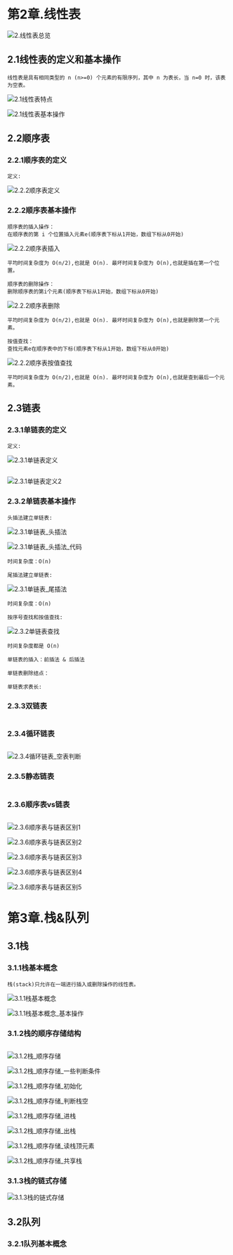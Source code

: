 # 第2章.线性表

![2.线性表总览](数据结构与算法2.0_pic/2.线性表总览.jpg)

## 2.1线性表的定义和基本操作

```
线性表是具有相同类型的 n (n>=0) 个元素的有限序列，其中 n 为表长，当 n=0 时，该表为空表。
```

![2.1线性表特点](数据结构与算法2.0_pic/2.1线性表特点.jpg)

![2.1线性表基本操作](数据结构与算法2.0_pic/2.1线性表基本操作.jpg)

## 2.2顺序表

### 2.2.1顺序表的定义

```
定义:
```

![2.2.2顺序表定义](数据结构与算法2.0_pic/2.2.2顺序表定义.jpg)

### 2.2.2顺序表基本操作

```
顺序表的插入操作：
在顺序表的第 i 个位置插入元素e(顺序表下标从1开始，数组下标从0开始)
```

![2.2.2顺序表插入](数据结构与算法2.0_pic/2.2.2顺序表插入.jpg)

```
平均时间复杂度为 O(n/2),也就是 O(n). 最坏时间复杂度为 O(n),也就是插在第一个位置。
```



```
顺序表的删除操作：
删除顺序表的第i个元素(顺序表下标从1开始，数组下标从0开始)
```

![2.2.2顺序表删除](数据结构与算法2.0_pic/2.2.2顺序表删除.jpg)

```
平均时间复杂度为 O(n/2),也就是 O(n). 最坏时间复杂度为 O(n),也就是删除第一个元素。
```



```
按值查找：
查找元素e在顺序表中的下标(顺序表下标从1开始，数组下标从0开始)
```

![2.2.2顺序表按值查找](数据结构与算法2.0_pic/2.2.2顺序表按值查找.jpg)

```
平均时间复杂度为 O(n/2),也就是 O(n). 最坏时间复杂度为 O(n),也就是查到最后一个元素。
```



## 2.3链表

### 2.3.1单链表的定义

```
定义:
```

![2.3.1单链表定义](数据结构与算法2.0_pic/2.3.1单链表定义.jpg)

```

```

![2.3.1单链表定义2](数据结构与算法2.0_pic/2.3.1单链表定义2.jpg)



### 2.3.2单链表基本操作

```
头插法建立单链表:
```

![2.3.1单链表_头插法](数据结构与算法2.0_pic/2.3.1单链表_头插法.jpg)

![2.3.1单链表_头插法_代码](数据结构与算法2.0_pic/2.3.1单链表_头插法_代码.jpg)

```
时间复杂度：O(n)
```



```
尾插法建立单链表:
```

![2.3.1单链表_尾插法](数据结构与算法2.0_pic/2.3.1单链表_尾插法.jpg)

```
时间复杂度：O(n)
```



```
按序号查找和按值查找:
```

![2.3.2单链表查找](数据结构与算法2.0_pic/2.3.2单链表查找.jpg)

```
时间复杂度都是 O(n)
```



```
单链表的插入：前插法 & 后插法
```

```
单链表删除结点：
```

```
单链表求表长:
```



### 2.3.3双链表

```

```

### 2.3.4循环链表

```

```

![2.3.4循环链表_空表判断](数据结构与算法2.0_pic/2.3.4循环链表_空表判断.jpg)

### 2.3.5静态链表

```

```

### 2.3.6顺序表vs链表

```

```

![2.3.6顺序表与链表区别1](数据结构与算法2.0_pic/2.3.6顺序表与链表区别1.jpg)



![2.3.6顺序表与链表区别2](数据结构与算法2.0_pic/2.3.6顺序表与链表区别2.jpg)



![2.3.6顺序表与链表区别3](数据结构与算法2.0_pic/2.3.6顺序表与链表区别3.jpg)



![2.3.6顺序表与链表区别4](数据结构与算法2.0_pic/2.3.6顺序表与链表区别4.jpg)



![2.3.6顺序表与链表区别5](数据结构与算法2.0_pic/2.3.6顺序表与链表区别5.jpg)



# 第3章.栈&队列

## 3.1栈

### 3.1.1栈基本概念

```
栈(stack)只允许在一端进行插入或删除操作的线性表。
```

![3.1.1栈基本概念](数据结构与算法2.0_pic/3.1.1栈基本概念.jpg)



![3.1.1栈基本概念_基本操作](数据结构与算法2.0_pic/3.1.1栈基本概念_基本操作.jpg)

### 3.1.2栈的顺序存储结构

```

```

![3.1.2栈_顺序存储](数据结构与算法2.0_pic/3.1.2栈_顺序存储.jpg)



![3.1.2栈_顺序存储_一些判断条件](数据结构与算法2.0_pic/3.1.2栈_顺序存储_一些判断条件.jpg)



![3.1.2栈_顺序存储_初始化](数据结构与算法2.0_pic/3.1.2栈_顺序存储_初始化.jpg)



![3.1.2栈_顺序存储_判断栈空](数据结构与算法2.0_pic/3.1.2栈_顺序存储_判断栈空.jpg)



![3.1.2栈_顺序存储_进栈](数据结构与算法2.0_pic/3.1.2栈_顺序存储_进栈.jpg)



![3.1.2栈_顺序存储_出栈](数据结构与算法2.0_pic/3.1.2栈_顺序存储_出栈.jpg)



![3.1.2栈_顺序存储_读栈顶元素](数据结构与算法2.0_pic/3.1.2栈_顺序存储_读栈顶元素.jpg)



![3.1.2栈_顺序存储_共享栈](数据结构与算法2.0_pic/3.1.2栈_顺序存储_共享栈.jpg)



### 3.1.3栈的链式存储

![3.1.3栈的链式存储](数据结构与算法2.0_pic/3.1.3栈的链式存储.jpg)



## 3.2队列

### 3.2.1队列基本概念